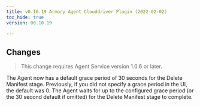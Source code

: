 ```yaml
---
title: v0.10.19 Armory Agent Clouddriver Plugin (2022-02-02)
toc_hide: true
version: 00.10.19

---
```


## Changes

> This change requires Agent Service version 1.0.6 or later.

The Agent now has a default grace period of 30 seconds for the Delete Manifest stage. Previously, if you did not specify a grace period in the UI, the default was 0. The Agent waits for up to the configured grace period (or the 30 second default if omitted) for the Delete Manifest stage to complete.
